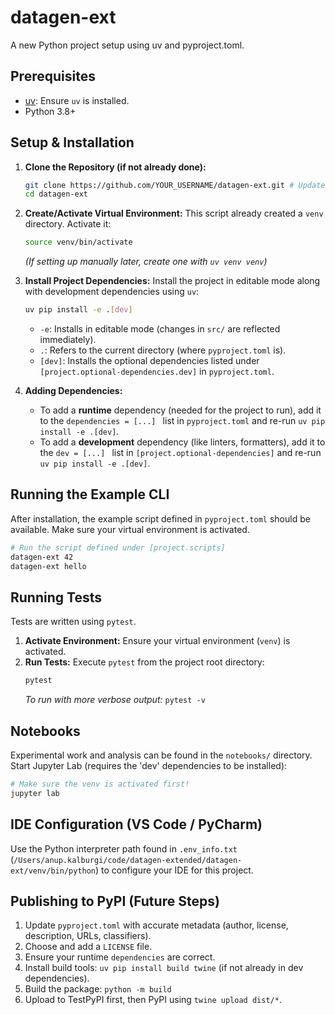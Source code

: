# datagen-ext

A new Python project setup using uv and pyproject.toml.

## Prerequisites

*   [uv](https://github.com/astral-sh/uv): Ensure `uv` is installed.
*   Python 3.8+

## Setup & Installation

1.  **Clone the Repository (if not already done):**
    ```bash
    git clone https://github.com/YOUR_USERNAME/datagen-ext.git # Update URL
    cd datagen-ext
    ```

2.  **Create/Activate Virtual Environment:**
    This script already created a `venv` directory. Activate it:
    ```bash
    source venv/bin/activate
    ```
    *(If setting up manually later, create one with `uv venv venv`)*

3.  **Install Project Dependencies:**
    Install the project in editable mode along with development dependencies using `uv`:
    ```bash
    uv pip install -e .[dev]
    ```
    *   `-e`: Installs in editable mode (changes in `src/` are reflected immediately).
    *   `.`: Refers to the current directory (where `pyproject.toml` is).
    *   `[dev]`: Installs the optional dependencies listed under `[project.optional-dependencies.dev]` in `pyproject.toml`.

4.  **Adding Dependencies:**
    *   To add a **runtime** dependency (needed for the project to run), add it to the `dependencies = [...] ` list in `pyproject.toml` and re-run `uv pip install -e .[dev]`.
    *   To add a **development** dependency (like linters, formatters), add it to the `dev = [...] ` list in `[project.optional-dependencies]` and re-run `uv pip install -e .[dev]`.

## Running the Example CLI

After installation, the example script defined in `pyproject.toml` should be available.
Make sure your virtual environment is activated.
```bash
# Run the script defined under [project.scripts]
datagen-ext 42
datagen-ext hello
```

## Running Tests

Tests are written using `pytest`.

1.  **Activate Environment:** Ensure your virtual environment (`venv`) is activated.
2.  **Run Tests:** Execute `pytest` from the project root directory:
    ```bash
    pytest
    ```
    *To run with more verbose output:* `pytest -v`

## Notebooks

Experimental work and analysis can be found in the `notebooks/` directory. Start Jupyter Lab (requires the 'dev' dependencies to be installed):
```bash
# Make sure the venv is activated first!
jupyter lab
```

## IDE Configuration (VS Code / PyCharm)

Use the Python interpreter path found in `.env_info.txt` (`/Users/anup.kalburgi/code/datagen-extended/datagen-ext/venv/bin/python`) to configure your IDE for this project.

## Publishing to PyPI (Future Steps)

1.  Update `pyproject.toml` with accurate metadata (author, license, description, URLs, classifiers).
2.  Choose and add a `LICENSE` file.
3.  Ensure your runtime `dependencies` are correct.
4.  Install build tools: `uv pip install build twine` (if not already in dev dependencies).
5.  Build the package: `python -m build`
6.  Upload to TestPyPI first, then PyPI using `twine upload dist/*`.

